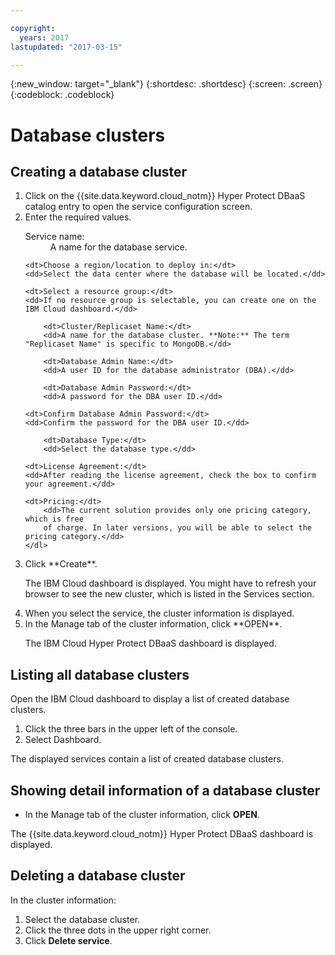 ```yaml
---

copyright:
  years: 2017
lastupdated: "2017-03-15"

---
```


{:new_window: target="_blank"}
{:shortdesc: .shortdesc}
{:screen: .screen}
{:codeblock: .codeblock}


# Database clusters

## Creating a database cluster

<ol>
<li>Click on the {{site.data.keyword.cloud_notm}} Hyper Protect DBaaS catalog entry to open the service configuration screen.</li>
<li>Enter the required values.
	<dl>
		<dt>Service name:</dt>
		<dd>A name for the database service.</dd>

    <dt>Choose a region/location to deploy in:</dt>
    <dd>Select the data center where the database will be located.</dd>

    <dt>Select a resource group:</dt>
    <dd>If no resource group is selectable, you can create one on the IBM Cloud dashboard.</dd>

		<dt>Cluster/Replicaset Name:</dt>
		<dd>A name for the database cluster. **Note:** The term "Replicaset Name" is specific to MongoDB.</dd>

		<dt>Database Admin Name:</dt>
		<dd>A user ID for the database administrator (DBA).</dd>

		<dt>Database Admin Password:</dt>
		<dd>A password for the DBA user ID.</dd>

    <dt>Confirm Database Admin Password:</dt>
    <dd>Confirm the password for the DBA user ID.</dd>

		<dt>Database Type:</dt>
		<dd>Select the database type.</dd>

    <dt>License Agreement:</dt>
    <dd>After reading the license agreement, check the box to confirm your agreement.</dd>

    <dt>Pricing:</dt>
		<dd>The current solution provides only one pricing category, which is free
		of charge. In later versions, you will be able to select the pricing category.</dd>
	</dl>
</li>
<li>Click **Create**.

<p>The IBM Cloud dashboard is displayed. You might have to refresh your browser to see the new cluster, 
which is listed in the Services section.</p></li>

<li>When you select the service, the cluster information is displayed.</li>
<li>In the Manage tab of the cluster information, click **OPEN**.
	<p>The IBM Cloud Hyper Protect DBaaS dashboard is displayed.</p></li>
</ol>

## Listing all database clusters

Open the IBM Cloud dashboard to display a list of created database clusters.

<ol>
<li>Click the three bars in the upper left of the console.</li>
<li>Select Dashboard.</li>
</ol>

The displayed services contain a list of created database clusters.

## Showing detail information of a database cluster

* In the Manage tab of the cluster information, click **OPEN**.

The {{site.data.keyword.cloud_notm}} Hyper Protect DBaaS dashboard is displayed.

## Deleting a database cluster

In the cluster information:
1. Select the database cluster.
2. Click the three dots in the upper right corner.
3. Click **Delete service**.
